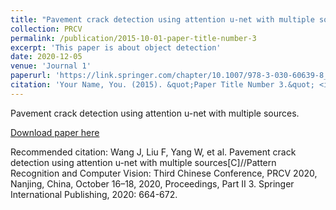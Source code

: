```yaml
---
title: "Pavement crack detection using attention u-net with multiple sources"
collection: PRCV
permalink: /publication/2015-10-01-paper-title-number-3
excerpt: 'This paper is about object detection'
date: 2020-12-05
venue: 'Journal 1'
paperurl: 'https://link.springer.com/chapter/10.1007/978-3-030-60639-8_55'
citation: 'Your Name, You. (2015). &quot;Paper Title Number 3.&quot; <i>Journal 1</i>. 1(3).'
---
```

Pavement crack detection using attention u-net with multiple sources.

[Download paper here](https://link.springer.com/chapter/10.1007/978-3-030-60639-8_55)

Recommended citation: Wang J, Liu F, Yang W, et al. Pavement crack detection using attention u-net with multiple sources[C]//Pattern Recognition and Computer Vision: Third Chinese Conference, PRCV 2020, Nanjing, China, October 16–18, 2020, Proceedings, Part II 3. Springer International Publishing, 2020: 664-672.